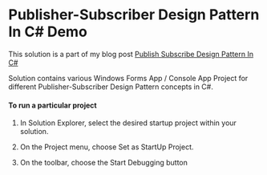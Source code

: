 # Publisher-Subscriber Design Pattern In C# Demo

This solution is a part of my blog post [Publish Subscribe Design Pattern In C#](https://kudchikarsk.github.io/publish-subscribe-design-pattern-in-csharp)


Solution contains various Windows Forms App / Console App Project for different Publisher-Subscriber Design Pattern concepts in C#.


#### To run a particular project

  1. In Solution Explorer, select the desired startup project within your solution.

  2. On the Project menu, choose Set as StartUp Project.

  3. On the toolbar, choose the Start Debugging button
